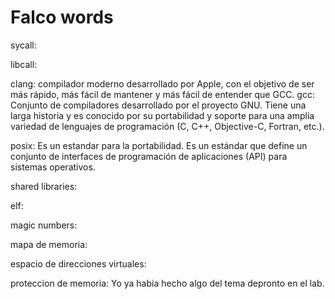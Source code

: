 # Falco words


sycall:

libcall:

clang: compilador moderno desarrollado por Apple, con el objetivo de ser más rápido, más fácil de mantener y más fácil de entender que GCC. 
gcc: Conjunto de compiladores desarrollado por el proyecto GNU. Tiene una larga historia y es conocido por su portabilidad y soporte para una amplia variedad de lenguajes de programación (C, C++, Objective-C, Fortran, etc.).

posix: Es un estandar para la portabilidad. Es un estándar que define un conjunto de interfaces de programación de aplicaciones (API) para sistemas operativos.

shared libraries:

elf:

magic numbers:



mapa de memoria: 

espacio de direcciones virtuales:


proteccion de memoria: Yo ya habia hecho algo del tema depronto en el lab.



